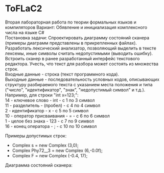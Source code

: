 # ToFLaC2
Вторая лабораторная работа по теории формальных языков и компиляторов
Вариант: Обявление и инициализация комплексного числа на языке C#  
Постановка задачи: Спроектировать диаграмму состояний сканера (примеры диаграмм представлены в прикрепленных файлах).  
Разработать лексический анализатор, позволяющий выделить в тексте лексемы, иные символы считать недопустимыми (выводить ошибку).  
Встроить сканер в ранее разработанный интерфейс текстового редактора. Учесть, что текст для разбора может состоять из множества строк.  
Входные данные - строка (текст программного кода).  
Выходные данные - последовательность условных кодов, описывающих структуру разбираемого текста с указанием места положения и типа ("число", "идентификатор", "знак", "недопустимый символ" и т.д.). Например, для строки "int x=123;":  
14 - ключевое слово - int - с 1 по 3 символ  
11 - разделитель - (пробел) - с 4 по 4 символ  
2 - идентификатор - x - с 5 по 5 символ  
10 - оператор присваивания - = - с 6 по 6 символ  
1 - целое без знака - 123 - с 7 по 9 символ  
16 - конец оператора - ; - с 10 по 10 символ  


Примеры допустимых строк:
* Complex s = new Complex (3,0);
* Complex Phy72__3 = new Complex (6,-0.0f);
* Complex F = new Complex (-0.4, 17);
  
Диаграмма состояний сканера:  
